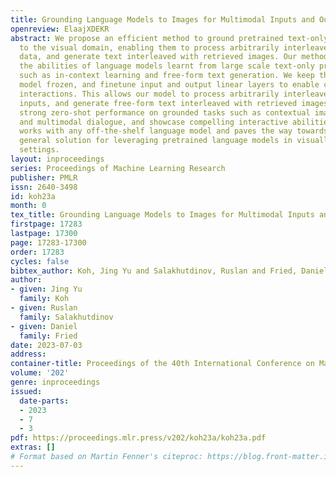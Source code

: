 ```yaml
---
title: Grounding Language Models to Images for Multimodal Inputs and Outputs
openreview: ElaajXDEKR
abstract: We propose an efficient method to ground pretrained text-only language models
  to the visual domain, enabling them to process arbitrarily interleaved image-and-text
  data, and generate text interleaved with retrieved images. Our method leverages
  the abilities of language models learnt from large scale text-only pretraining,
  such as in-context learning and free-form text generation. We keep the language
  model frozen, and finetune input and output linear layers to enable cross-modality
  interactions. This allows our model to process arbitrarily interleaved image-and-text
  inputs, and generate free-form text interleaved with retrieved images. We achieve
  strong zero-shot performance on grounded tasks such as contextual image retrieval
  and multimodal dialogue, and showcase compelling interactive abilities. Our approach
  works with any off-the-shelf language model and paves the way towards an effective,
  general solution for leveraging pretrained language models in visually grounded
  settings.
layout: inproceedings
series: Proceedings of Machine Learning Research
publisher: PMLR
issn: 2640-3498
id: koh23a
month: 0
tex_title: Grounding Language Models to Images for Multimodal Inputs and Outputs
firstpage: 17283
lastpage: 17300
page: 17283-17300
order: 17283
cycles: false
bibtex_author: Koh, Jing Yu and Salakhutdinov, Ruslan and Fried, Daniel
author:
- given: Jing Yu
  family: Koh
- given: Ruslan
  family: Salakhutdinov
- given: Daniel
  family: Fried
date: 2023-07-03
address: 
container-title: Proceedings of the 40th International Conference on Machine Learning
volume: '202'
genre: inproceedings
issued:
  date-parts:
  - 2023
  - 7
  - 3
pdf: https://proceedings.mlr.press/v202/koh23a/koh23a.pdf
extras: []
# Format based on Martin Fenner's citeproc: https://blog.front-matter.io/posts/citeproc-yaml-for-bibliographies/
---
```

